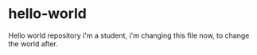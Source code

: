 # hello-world
Hello world repository
i'm a student, i'm changing this file now, to change the world after.

